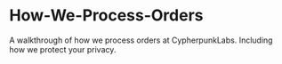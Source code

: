 # How-We-Process-Orders
A walkthrough of how we process orders at CypherpunkLabs. Including how we protect your privacy. 
